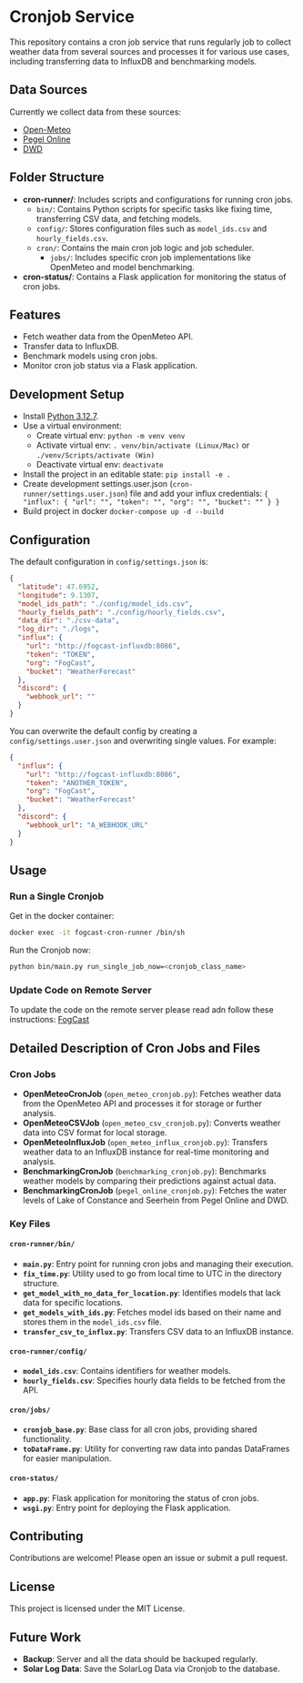 # Cronjob Service

This repository contains a cron job service that runs regularly job to collect weather data from several sources and processes it for various use cases, including transferring data to InfluxDB and benchmarking models.

## Data Sources

Currently we collect data from these sources:
- [Open-Meteo](https://open-meteo.com/)
- [Pegel Online](https://www.pegelonline.wsv.de/gast/start)
- [DWD](https://dwd.api.bund.dev/)

## Folder Structure

- **cron-runner/**: Includes scripts and configurations for running cron jobs.
  - `bin/`: Contains Python scripts for specific tasks like fixing time, transferring CSV data, and fetching models.
  - `config/`: Stores configuration files such as `model_ids.csv` and `hourly_fields.csv`.
  - `cron/`: Contains the main cron job logic and job scheduler.
    - `jobs/`: Includes specific cron job implementations like OpenMeteo and model benchmarking.
- **cron-status/**: Contains a Flask application for monitoring the status of cron jobs.

## Features

- Fetch weather data from the OpenMeteo API.
- Transfer data to InfluxDB.
- Benchmark models using cron jobs.
- Monitor cron job status via a Flask application.

## Development Setup

- Install [Python 3.12.7](https://www.python.org/downloads/release/python-3127/).
- Use a virtual environment:
  - Create virtual env: `python -m venv venv`
  - Activate virtual env: `. venv/bin/activate (Linux/Mac)` or `./venv/Scripts/activate (Win)`
  - Deactivate virtual env: `deactivate`
- Install the project in an editable state: `pip install -e .`
- Create development settings.user.json (`cron-runner/settings.user.json`) file and add your influx credentials: 
`
{
  "influx": {
    "url": "",
    "token": "",
    "org": "",
    "bucket": ""
  }
}
`
- Build project in docker `docker-compose up -d --build`

## Configuration

The default configuration in `config/settings.json` is:

```json
{
  "latitude": 47.6952,
  "longitude": 9.1307,
  "model_ids_path": "./config/model_ids.csv",
  "hourly_fields_path": "./config/hourly_fields.csv",
  "data_dir": "./csv-data",
  "log_dir": "./logs",
  "influx": {
    "url": "http://fogcast-influxdb:8086",
    "token": "TOKEN",
    "org": "FogCast",
    "bucket": "WeatherForecast"
  },
  "discord": {
    "webhook_url": ""  
  }
}
```

You can overwrite the default config by creating a `config/settings.user.json` and overwriting single values. For example:

```json
{
  "influx": {
    "url": "http://fogcast-influxdb:8086",
    "token": "ANOTHER_TOKEN",
    "org": "FogCast",
    "bucket": "WeatherForecast"
  },
  "discord": {
    "webhook_url": "A_WEBHOOK_URL"  
  }
}
```

## Usage

### Run a Single Cronjob

Get in the docker container:
```bash
docker exec -it fogcast-cron-runner /bin/sh
```
Run the Cronjob now:
```bash
python bin/main.py run_single_job_now=<cronjob_class_name>
```



### Update Code on Remote Server

To update the code on the remote server please read adn follow these instructions: [FogCast](https://github.com/FogCast-Konstanz/FogCast)

## Detailed Description of Cron Jobs and Files

### Cron Jobs

- **OpenMeteoCronJob** (`open_meteo_cronjob.py`): Fetches weather data from the OpenMeteo API and processes it for storage or further analysis.
- **OpenMeteoCSVJob** (`open_meteo_csv_cronjob.py`): Converts weather data into CSV format for local storage.
- **OpenMeteoInfluxJob** (`open_meteo_influx_cronjob.py`): Transfers weather data to an InfluxDB instance for real-time monitoring and analysis.
- **BenchmarkingCronJob** (`benchmarking_cronjob.py`): Benchmarks weather models by comparing their predictions against actual data.
- **BenchmarkingCronJob** (`pegel_online_cronjob.py`): Fetches the water levels of Lake of Constance and Seerhein from Pegel Online and DWD.

### Key Files

#### `cron-runner/bin/`
- **`main.py`**: Entry point for running cron jobs and managing their execution.
- **`fix_time.py`**: Utility used to go from local time to UTC in the directory structure.
- **`get_model_with_no_data_for_location.py`**: Identifies models that lack data for specific locations.
- **`get_models_with_ids.py`**: Fetches model ids based on their name and stores them in the `model_ids.csv` file.
- **`transfer_csv_to_influx.py`**: Transfers CSV data to an InfluxDB instance.

#### `cron-runner/config/`
- **`model_ids.csv`**: Contains identifiers for weather models.
- **`hourly_fields.csv`**: Specifies hourly data fields to be fetched from the API.

#### `cron/jobs/`
- **`cronjob_base.py`**: Base class for all cron jobs, providing shared functionality.
- **`toDataFrame.py`**: Utility for converting raw data into pandas DataFrames for easier manipulation.

#### `cron-status/`
- **`app.py`**: Flask application for monitoring the status of cron jobs.
- **`wsgi.py`**: Entry point for deploying the Flask application.

## Contributing

Contributions are welcome! Please open an issue or submit a pull request.

## License

This project is licensed under the MIT License.

## Future Work
- **Backup**: Server and all the data should be backuped regularly.
- **Solar Log Data**: Save the SolarLog Data via Cronjob to the database.